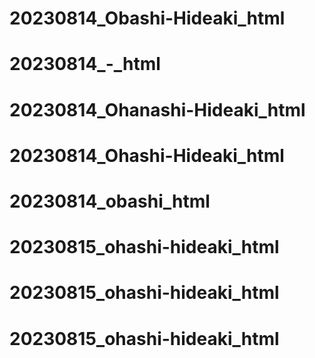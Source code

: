 # 20230814_Obashi-Hideaki_html
# 20230814_-_html
# 20230814_Ohanashi-Hideaki_html
# 20230814_Ohashi-Hideaki_html
# 20230814_obashi_html
# 20230815_ohashi-hideaki_html
# 20230815_ohashi-hideaki_html
# 20230815_ohashi-hideaki_html
